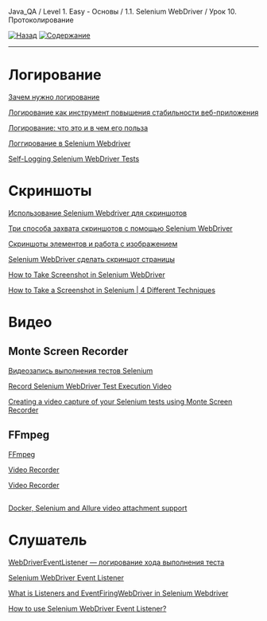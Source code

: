 Java_QA / Level 1. Easy - Основы / 1.1. Selenium WebDriver / Урок 10. Протоколирование

[![Назад](https://img.shields.io/badge/-%D0%9D%D0%B0%D0%B7%D0%B0%D0%B4-brightgreen)](3.%20Задание.md)
[![Содержание](https://img.shields.io/badge/-%D0%A1%D0%BE%D0%B4%D0%B5%D1%80%D0%B6%D0%B0%D0%BD%D0%B8%D0%B5-purple)](README.md)

***

# Логирование

[Зачем нужно логирование](https://javarush.ru/groups/posts/2293-zachem-nuzhno-logirovanie)

[Логирование как инструмент повышения стабильности веб-приложения](https://tproger.ru/articles/logging-on-frontend-and-backend/)

[Логирование: что это и в чем его польза](https://itglobal.com/ru-ru/company/blog/logirovanie/)

[Логгирование в Selenium Webdriver](https://comaqa.gitbook.io/selenium-webdriver-lectures/selenium-webdriver.-problemnye-momenty/loggirovanie-v-selenium-webdriver)

[Self-Logging Selenium WebDriver Tests](https://alexsiminiuc.medium.com/self-logging-selenium-webdriver-tests-142701e6b815)

# Скриншоты

[Использование Selenium Webdriver для скриншотов](https://coderlessons.com/tutorials/kachestvo-programmnogo-obespecheniia/uchebnik-selenium/42-sdelai-skrinshot-v-selenium)

[Три способа захвата скриншотов с помощью Selenium WebDriver](https://codengineering.ru/post/25236)

[Скриншоты элементов и работа с изображением](https://kreisfahrer.gitbooks.io/selenium-webdriver/content/skrinshoti_elementov_i_rabota_s_izobrazheniem.html)

[Selenium WebDriver сделать скриншот страницы](http://internetka.in.ua/selenium-capture-screeshot/)

[How to Take Screenshot in Selenium WebDriver](https://www.guru99.com/take-screenshot-selenium-webdriver.html)

[How to Take a Screenshot in Selenium | 4 Different Techniques](https://www.swtestacademy.com/screenshot-selenium-webdriver/)

# Видео

## Monte Screen Recorder

[Видеозапись выполнения тестов Selenium](http://internetka.in.ua/selenium-screen-recordering/)

[Record Selenium WebDriver Test Execution Video](https://www.qaautomation.co.in/2019/06/record-selenium-webdriver-test-monte-screen-recorder.html)

[Creating a video capture of your Selenium tests using Monte Screen Recorder](https://www.ontestautomation.com/creating-a-video-capture-of-your-selenium-tests-using-monte-screen-recorder/)

## FFmpeg

[FFmpeg](https://ru.wikipedia.org/wiki/FFmpeg)

[Video Recorder](https://github.com/SergeyPirogov/video-recorder-java)

[Video Recorder](http://automation-remarks.com/video-recorder-java/)

## 

[Docker, Selenium and Allure video attachment support](https://automated-testing.info/t/docker-selenium-and-allure-video-attachment-support/9885)

# Слушатель

[WebDriverEventListener — логирование хода выполнения теста](http://internetka.in.ua/webdrivereventlistener/)

[Selenium WebDriver Event Listener](https://www.toolsqa.com/selenium-webdriver/event-listener/)

[What is Listeners and EventFiringWebDriver in Selenium Webdriver](https://learn-automation.com/what-is-listeners-in-selenium-webdriver/)

[How to use Selenium WebDriver Event Listener?](https://codoid.com/how-to-use-selenium-webdriver-event-listener/)